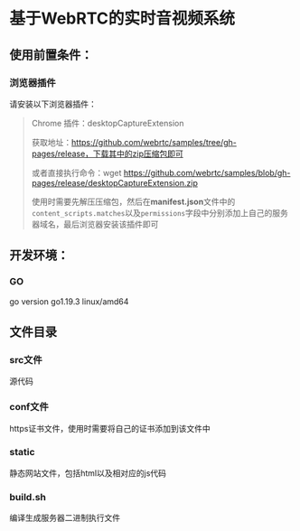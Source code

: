 # 基于WebRTC的实时音视频系统

## 使用前置条件：
### 浏览器插件
请安装以下浏览器插件：
> Chrome 插件：desktopCaptureExtension
> 
> 获取地址：https://github.com/webrtc/samples/tree/gh-pages/release，下载其中的zip压缩包即可
>
> 或者直接执行命令：wget https://github.com/webrtc/samples/blob/gh-pages/release/desktopCaptureExtension.zip
> 
> 使用时需要先解压压缩包，然后在**manifest.json**文件中的`content_scripts.matches`以及`permissions`字段中分别添加上自己的服务器域名，最后浏览器安装该插件即可

## 开发环境：
### GO
go version go1.19.3 linux/amd64

## 文件目录
### src文件
源代码
### conf文件
https证书文件，使用时需要将自己的证书添加到该文件中
### static
静态网站文件，包括html以及相对应的js代码
### build.sh
编译生成服务器二进制执行文件
